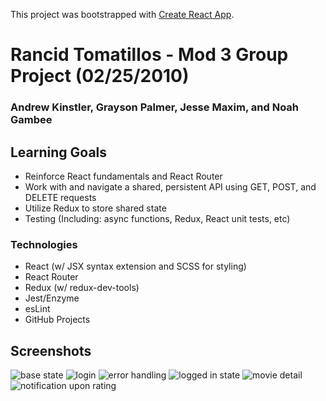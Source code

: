 This project was bootstrapped with [Create React App](https://github.com/facebook/create-react-app).

# Rancid Tomatillos - Mod 3 Group Project (02/25/2010)
### Andrew Kinstler, Grayson Palmer, Jesse Maxim, and Noah Gambee

## Learning Goals
- Reinforce React fundamentals and React Router
- Work with and navigate a shared, persistent API using GET, POST, and DELETE requests
- Utilize Redux to store shared state 
- Testing (Including: async functions, Redux, React unit tests, etc)

### Technologies 
- React (w/ JSX syntax extension and SCSS for styling)
- React Router
- Redux (w/ redux-dev-tools)
- Jest/Enzyme 
- esLint
- GitHub Projects

## Screenshots 
![base state](https://user-images.githubusercontent.com/45186438/75292861-f6226800-581c-11ea-8ac3-30fdd1e390b7.png)
![login](https://user-images.githubusercontent.com/45186438/75292860-f589d180-581c-11ea-98c9-e0057fdd6bf0.png)
![error handling](https://user-images.githubusercontent.com/45186438/75293384-f66f3300-581d-11ea-9b86-2be4becb0646.png)
![logged in state](https://user-images.githubusercontent.com/45186438/75292823-e571f200-581c-11ea-9ce5-287062977d8d.png)
![movie detail](https://user-images.githubusercontent.com/45186438/75292843-ec006980-581c-11ea-84e1-a42314f3d113.png)
![notification upon rating](https://user-images.githubusercontent.com/45186438/75292854-f0c51d80-581c-11ea-8c0c-1eb26b4eb734.png)











